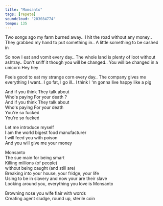 ```yaml
---
title: "Monsanto"
tags: [repete]
soundcloud: "203084774"
tempo: 135
---
```


Two songs ago my farm burned away..
I hit the road without any money..
They grabbed my hand to put something in..
A little something to be cashed in

So now I eat and vomit  every day..
The whole land is plenty of loot without ashtray..
Don't sniff it though you will be changed..
You will be changed in a unicorn Hey hey

Feels good to eat my strange corn every day..
The company gives me everything I want..
I go fat, I go ill..
I think I 'm gonna live happy like a pig

And if you think They talk about  
Who's paying For your death ?  
And if you think They talk about  
Who's paying For your death  
You're so fucked  
You're so fucked

Let me introduce myself  
I am the world bigest food manufacturer  
I will feed you with poison  
And you will give me your money


Monsanto  
The sue main for being smart  
Killing millions (of people)  
without being caught (and still are)  
Breaking into your house, your fridge, your life  
Using to be in slavery and now your are their slave  
Looking around you, everything you love is Monsanto

Browning nose you wife flair with words  
Creating agent sludge, round up, sterile coin

